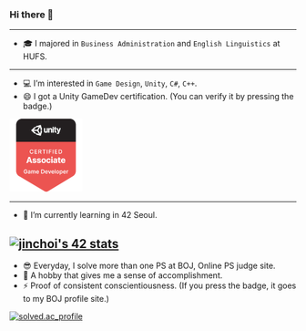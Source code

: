 ### Hi there 👋
---
- 🎓 I majored in `Business Administration` and `English Linguistics` at HUFS.
---
- 💻 I’m interested in `Game Design`, `Unity`, `C#`, `C++`.
- 😄 I got a Unity GameDev certification. (You can verify it by pressing the badge.)

[![unity-certification](./unity-certified-associate-game-developer.png)](https://www.credly.com/badges/50d3c8f2-8214-4f0d-b3d3-6948c5c86501/public_url)

---
- 🌱 I’m currently learning in 42 Seoul.

[![jinchoi's 42 stats](https://badge42.vercel.app/api/v2/cl2t70h22003009l8p6l76hr7/stats?cursusId=21&coalitionId=86)](https://profile.intra.42.fr/users/jinchoi)
---
- 😎 Everyday, I solve more than one PS at BOJ, Online PS judge site.
- 🤪 A hobby that gives me a sense of accomplishment.
- ⚡ Proof of consistent conscientiousness. (If you press the badge, it goes to my BOJ profile site.)

[![solved.ac_profile](http://mazassumnida.wtf/api/v2/generate_badge?boj=jyou717)](https://solved.ac/profile/jyou717)

<!--
**soo-bak/soo-bak** is a ✨ _special_ ✨ repository because its `README.md` (this file) appears on your GitHub profile.

[![jyou717](https://solvedac-readme-badge.herokuapp.com/api/v1/badge?user=jyou717&theme=onedark&size=small&compact=1&use_back_color=1&use_border=0&use_shadow=1)](https://solved.ac/profile/jyou717)

Here are some ideas to get you started:

- 🔭 I’m currently working on ...
- 🌱 I’m currently learning ...
- 👯 I’m looking to collaborate on ...
- 🤔 I’m looking for help with ...
- 💬 Ask me about ...
- 📫 How to reach me: ...
- 😄 Pronouns: ...
- ⚡ Fun fact: ... 🤪
-->
